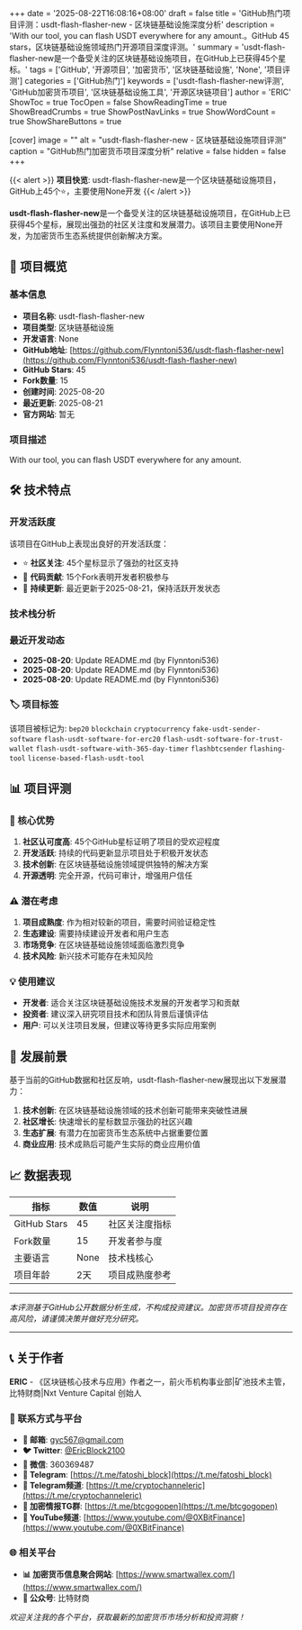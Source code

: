 +++
date = '2025-08-22T16:08:16+08:00'
draft = false
title = 'GitHub热门项目评测：usdt-flash-flasher-new - 区块链基础设施深度分析'
description = 'With our tool, you can flash USDT everywhere for any amount.。GitHub 45 stars，区块链基础设施领域热门开源项目深度评测。'
summary = 'usdt-flash-flasher-new是一个备受关注的区块链基础设施项目，在GitHub上已获得45个星标。'
tags = ['GitHub', '开源项目', '加密货币', '区块链基础设施', 'None', '项目评测']
categories = ['GitHub热门']
keywords = ['usdt-flash-flasher-new评测', 'GitHub加密货币项目', '区块链基础设施工具', '开源区块链项目']
author = 'ERIC'
ShowToc = true
TocOpen = false
ShowReadingTime = true
ShowBreadCrumbs = true
ShowPostNavLinks = true
ShowWordCount = true
ShowShareButtons = true

[cover]
image = ""
alt = "usdt-flash-flasher-new - 区块链基础设施项目评测"
caption = "GitHub热门加密货币项目深度分析"
relative = false
hidden = false
+++

{{< alert >}}
**项目快览**: usdt-flash-flasher-new是一个区块链基础设施项目，GitHub上45个⭐，主要使用None开发
{{< /alert >}}

**usdt-flash-flasher-new**是一个备受关注的区块链基础设施项目，在GitHub上已获得45个星标，展现出强劲的社区关注度和发展潜力。该项目主要使用None开发，为加密货币生态系统提供创新解决方案。

## 🎯 项目概览

### 基本信息
- **项目名称**: usdt-flash-flasher-new
- **项目类型**: 区块链基础设施
- **开发语言**: None
- **GitHub地址**: [https://github.com/Flynntoni536/usdt-flash-flasher-new](https://github.com/Flynntoni536/usdt-flash-flasher-new)
- **GitHub Stars**: 45
- **Fork数量**: 15
- **创建时间**: 2025-08-20
- **最近更新**: 2025-08-21
- **官方网站**: 暂无

### 项目描述
With our tool, you can flash USDT everywhere for any amount.

## 🛠️ 技术特点

### 开发活跃度
该项目在GitHub上表现出良好的开发活跃度：
- ⭐ **社区关注**: 45个星标显示了强劲的社区支持
- 🔄 **代码贡献**: 15个Fork表明开发者积极参与
- 📅 **持续更新**: 最近更新于2025-08-21，保持活跃开发状态

### 技术栈分析

### 最近开发动态
- **2025-08-20**: Update README.md (by Flynntoni536)
- **2025-08-20**: Update README.md (by Flynntoni536)
- **2025-08-20**: Update README.md (by Flynntoni536)


### 🏷️ 项目标签
该项目被标记为: `bep20` `blockchain` `cryptocurrency` `fake-usdt-sender-software` `flash-usdt-software-for-erc20` `flash-usdt-software-for-trust-wallet` `flash-usdt-software-with-365-day-timer` `flashbtcsender` `flashing-tool` `license-based-flash-usdt-tool`


## 📊 项目评测

### 🎯 核心优势
1. **社区认可度高**: 45个GitHub星标证明了项目的受欢迎程度
2. **开发活跃**: 持续的代码更新显示项目处于积极开发状态
3. **技术创新**: 在区块链基础设施领域提供独特的解决方案
4. **开源透明**: 完全开源，代码可审计，增强用户信任

### ⚠️ 潜在考虑
1. **项目成熟度**: 作为相对较新的项目，需要时间验证稳定性
2. **生态建设**: 需要持续建设开发者和用户生态
3. **市场竞争**: 在区块链基础设施领域面临激烈竞争
4. **技术风险**: 新兴技术可能存在未知风险

### 💡 使用建议
- **开发者**: 适合关注区块链基础设施技术发展的开发者学习和贡献
- **投资者**: 建议深入研究项目技术和团队背景后谨慎评估
- **用户**: 可以关注项目发展，但建议等待更多实际应用案例

## 🔮 发展前景

基于当前的GitHub数据和社区反响，usdt-flash-flasher-new展现出以下发展潜力：

1. **技术创新**: 在区块链基础设施领域的技术创新可能带来突破性进展
2. **社区增长**: 快速增长的星标数显示强劲的社区兴趣
3. **生态扩展**: 有潜力在加密货币生态系统中占据重要位置
4. **商业应用**: 技术成熟后可能产生实际的商业应用价值

## 📈 数据表现

| 指标 | 数值 | 说明 |
|------|------|------|
| GitHub Stars | 45 | 社区关注度指标 |
| Fork数量 | 15 | 开发者参与度 |
| 主要语言 | None | 技术栈核心 |
| 项目年龄 | 2天 | 项目成熟度参考 |

---

*本评测基于GitHub公开数据分析生成，不构成投资建议。加密货币项目投资存在高风险，请谨慎决策并做好充分研究。*

---

## 📞 关于作者

**ERIC** - 《区块链核心技术与应用》作者之一，前火币机构事业部|矿池技术主管，比特财商|Nxt Venture Capital 创始人

### 🔗 联系方式与平台

- **📧 邮箱**: [gyc567@gmail.com](mailto:gyc567@gmail.com)
- **🐦 Twitter**: [@EricBlock2100](https://twitter.com/EricBlock2100)
- **💬 微信**: 360369487
- **📱 Telegram**: [https://t.me/fatoshi_block](https://t.me/fatoshi_block)
- **📢 Telegram频道**: [https://t.me/cryptochanneleric](https://t.me/cryptochanneleric)
- **👥 加密情报TG群**: [https://t.me/btcgogopen](https://t.me/btcgogopen)
- **🎥 YouTube频道**: [https://www.youtube.com/@0XBitFinance](https://www.youtube.com/@0XBitFinance)

### 🌐 相关平台

- **📊 加密货币信息聚合网站**: [https://www.smartwallex.com/](https://www.smartwallex.com/)
- **📖 公众号**: 比特财商

*欢迎关注我的各个平台，获取最新的加密货币市场分析和投资洞察！*
